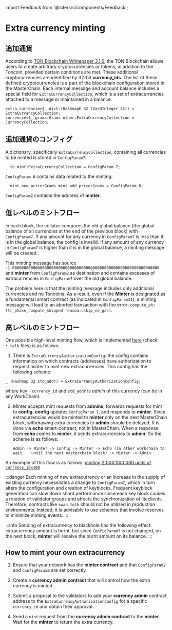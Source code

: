 import Feedback from '@site/src/components/Feedback';

# Extra currency minting

## 追加通貨

According to [TON Blockchain Whitepaper 3.1.6](https://ton-blockchain.github.io/docs/tblkch.pdf#page=55), the TON Blockchain allows users to create arbitrary cryptocurrencies or tokens, in addition to the Toncoin, provided certain conditions are met. These additional cryptocurrencies are identified by 32-bit **currency\_ids**. The list of these defined cryptocurrencies is a part of the blockchain configuration stored in the MasterChain. Each internal message and account balance includes a special field for `ExtraCurrencyCollection`, which is a set of extracurrencies attached to a message or maintained in a balance:

```tlb
extra_currencies$_ dict:(HashmapE 32 (VarUInteger 32)) = ExtraCurrencyCollection;
currencies$_ grams:Grams other:ExtraCurrencyCollection = CurrencyCollection;
```

## 追加通貨のコンフィグ

A dictionary, specifically `ExtraCurrencyCollection`, containing all currencies to be minted is stored in `ConfigParam7`:

```tlb
_ to_mint:ExtraCurrencyCollection = ConfigParam 7;
```

`ConfigParam 6` contains data related to the minting:

```tlb
_ mint_new_price:Grams mint_add_price:Grams = ConfigParam 6;
```

`ConfigParam2` contains the address of  **minter**.

## 低レベルのミントフロー

In each block, the collator compares the old global balance (the global balance of all currencies at the end of the previous block) with `ConfigParam7`. If any amount for any currency in `ConfigParam7` is less than it is in the global balance, the config is invalid. If any amount of any currency in `ConfigParam7` is higher than it is in the global balance, a minting message will be created.

This minting message has source `-1:0000000000000000000000000000000000000000000000000000000000000000` and **minter** from `ConfigParam2` as destination and contains excesses of extracurrencies in `ConfigParam7` over the old global balance.

The problem here is that the minting message includes only additional currencies and no Toncoins.  As a result, even if the **Minter** is designated as a fundamental smart contract (as indicated in `ConfigParam31`), a minting message will lead to an aborted transaction with the error: `compute_ph:(tr_phase_compute_skipped reason:cskip_no_gas)`.

## 高レベルのミントフロー

One possible high-level minting flow, which is implemented [here](https://github.com/ton-blockchain/governance-contract/tree/50ed2ecacc9e3cff4c77cbcc69aa07b39f5c46a2) (check `*.tolk` files) is as follows:

1. There is `ExtraCurrencyAuthorizationConfig`: the config contains information on which contracts (addresses) have authorization to request minter to mint new extracurrencies. This config has the following scheme:

```tlb
_ (Hashmap 32 std_addr) = ExtraCurrencyAuthorizationConfig;
```

where key - `currency_id` and `std_addr` is *admin* of this currency (can be in any WorkChain).

2. Minter accepts mint requests from **admins**, forwards requests for mint to **config**, **config** updates `ConfigParam 7`, and responds to **minter**. Since extracurrencies would be minted to **minter** only on the next MasterChain block, withdrawing extra currencies to **admin** should be delayed. It is done via **echo** smart-contract, not in MasterChain. When a response from **echo** comes to **minter**, it sends extracurrencies to **admin**. So the scheme is as follows:

    `Admin -> Minter -> Config -> Minter -> Echo (in other workchain to wait 	until the next masterchain block) -> Minter -> Admin`

An example of this flow is as follows: [minting 2'000'000'000 units of `currency_id=100`](https://testnet.tonviewer.com/transaction/20fe328c04b4896acecb6e96aaebfe6fef90dcc1441e27049302f29770904ef0)

:::danger
Each minting of new extracurrency or an increase in the supply of existing currency necessitates a change to `ConfigParam7`, which in turn alters the configuration and creation of keyblocks. Frequent keyblock generation can slow down shard performance since each key block causes a rotation of validator groups and affects the synchronization of liteclients. Therefore, contracts like `swap.tolk` should not be utilized in production environments. Instead, it is advisable to use schemes that involve reserves to minimize minting events.
:::

:::info
Sending of extracurrency to blackhole has the following effect: extracurrency amount is burnt, but since `ConfigParam7` is not changed, on the next block, **minter** will receive the burnt amount on its balance.
:::

## How to mint your own extracurrency

1. Ensure that your network has the **minter contract** and that `ConfigParam2` and `ConfigParam6` are set correctly.

2. Create a **currency admin contract** that will control how the extra currency is minted.

3. Submit a proposal to the validators to add your **currency admin** contract address to the `ExtraCurrencyAuthorizationConfig` for a specific `currency_id` and obtain their approval.

4. Send a `mint` request from the **currency admin contract** to the **minter**. Wait for the **minter** to return the extra currency.
    <Feedback />

